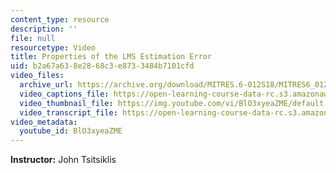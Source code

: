 ```yaml
---
content_type: resource
description: ''
file: null
resourcetype: Video
title: Properties of the LMS Estimation Error
uid: b2a67a63-8e28-68c3-e873-3484b7101cfd
video_files:
  archive_url: https://archive.org/download/MITRES.6-012S18/MITRES6_012S18_L16-08_300k.mp4
  video_captions_file: https://open-learning-course-data-rc.s3.amazonaws.com/res-6-012-introduction-to-probability-spring-2018/bbf1dd17744854518ba2cbc565304a73_BlO3xyeaZME.vtt
  video_thumbnail_file: https://img.youtube.com/vi/BlO3xyeaZME/default.jpg
  video_transcript_file: https://open-learning-course-data-rc.s3.amazonaws.com/res-6-012-introduction-to-probability-spring-2018/5352c32375ea11dd2b3df0dcfda4c1b8_BlO3xyeaZME.pdf
video_metadata:
  youtube_id: BlO3xyeaZME
---
```


**Instructor:** John Tsitsiklis